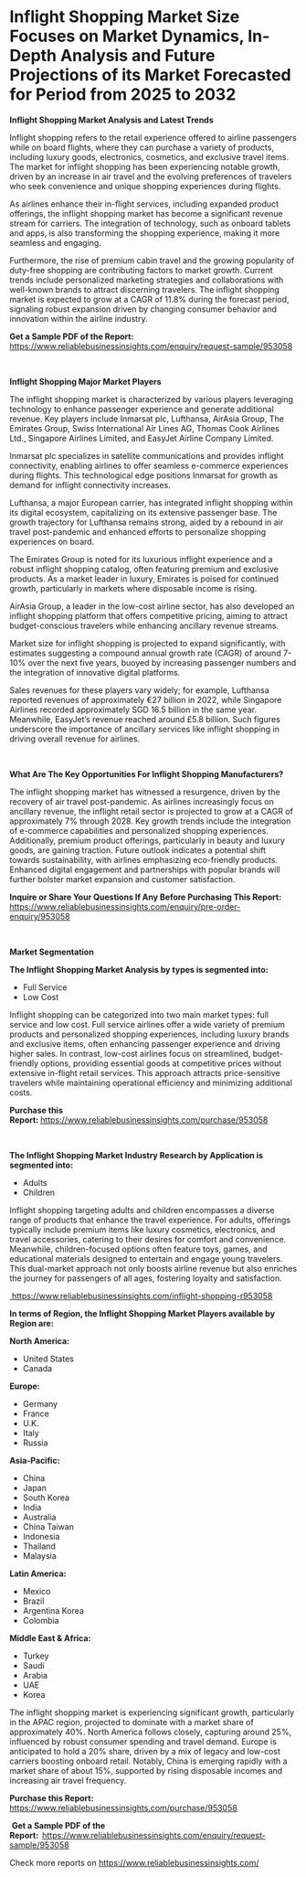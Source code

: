 <p><h1>Inflight Shopping Market Size Focuses on Market Dynamics, In-Depth Analysis and Future Projections of its Market Forecasted for Period from 2025 to 2032</h1></p><p><strong>Inflight Shopping Market Analysis and Latest Trends</strong></p>
<p><p>Inflight shopping refers to the retail experience offered to airline passengers while on board flights, where they can purchase a variety of products, including luxury goods, electronics, cosmetics, and exclusive travel items. The market for inflight shopping has been experiencing notable growth, driven by an increase in air travel and the evolving preferences of travelers who seek convenience and unique shopping experiences during flights. </p><p>As airlines enhance their in-flight services, including expanded product offerings, the inflight shopping market has become a significant revenue stream for carriers. The integration of technology, such as onboard tablets and apps, is also transforming the shopping experience, making it more seamless and engaging. </p><p>Furthermore, the rise of premium cabin travel and the growing popularity of duty-free shopping are contributing factors to market growth. Current trends include personalized marketing strategies and collaborations with well-known brands to attract discerning travelers. The inflight shopping market is expected to grow at a CAGR of 11.8% during the forecast period, signaling robust expansion driven by changing consumer behavior and innovation within the airline industry.</p></p>
<p><strong>Get a Sample PDF of the Report:&nbsp;</strong> <a href="https://www.reliablebusinessinsights.com/enquiry/request-sample/953058?utm_campaign=3253&utm_medium=2&utm_source=Github&utm_content=ia&utm_term=06032025&utm_id=inflight-shopping">https://www.reliablebusinessinsights.com/enquiry/request-sample/953058</a></p>
<p>&nbsp;</p>
<p><strong>Inflight Shopping Major Market Players</strong></p>
<p><p>The inflight shopping market is characterized by various players leveraging technology to enhance passenger experience and generate additional revenue. Key players include Inmarsat plc, Lufthansa, AirAsia Group, The Emirates Group, Swiss International Air Lines AG, Thomas Cook Airlines Ltd., Singapore Airlines Limited, and EasyJet Airline Company Limited.</p><p>Inmarsat plc specializes in satellite communications and provides inflight connectivity, enabling airlines to offer seamless e-commerce experiences during flights. This technological edge positions Inmarsat for growth as demand for inflight connectivity increases.</p><p>Lufthansa, a major European carrier, has integrated inflight shopping within its digital ecosystem, capitalizing on its extensive passenger base. The growth trajectory for Lufthansa remains strong, aided by a rebound in air travel post-pandemic and enhanced efforts to personalize shopping experiences on board.</p><p>The Emirates Group is noted for its luxurious inflight experience and a robust inflight shopping catalog, often featuring premium and exclusive products. As a market leader in luxury, Emirates is poised for continued growth, particularly in markets where disposable income is rising.</p><p>AirAsia Group, a leader in the low-cost airline sector, has also developed an inflight shopping platform that offers competitive pricing, aiming to attract budget-conscious travelers while enhancing ancillary revenue streams.</p><p>Market size for inflight shopping is projected to expand significantly, with estimates suggesting a compound annual growth rate (CAGR) of around 7-10% over the next five years, buoyed by increasing passenger numbers and the integration of innovative digital platforms. </p><p>Sales revenues for these players vary widely; for example, Lufthansa reported revenues of approximately €27 billion in 2022, while Singapore Airlines recorded approximately SGD 16.5 billion in the same year. Meanwhile, EasyJet’s revenue reached around £5.8 billion. Such figures underscore the importance of ancillary services like inflight shopping in driving overall revenue for airlines.</p></p>
<p>&nbsp;</p>
<p><strong>What Are The Key Opportunities For Inflight Shopping Manufacturers?</strong></p>
<p><p>The inflight shopping market has witnessed a resurgence, driven by the recovery of air travel post-pandemic. As airlines increasingly focus on ancillary revenue, the inflight retail sector is projected to grow at a CAGR of approximately 7% through 2028. Key growth trends include the integration of e-commerce capabilities and personalized shopping experiences. Additionally, premium product offerings, particularly in beauty and luxury goods, are gaining traction. Future outlook indicates a potential shift towards sustainability, with airlines emphasizing eco-friendly products. Enhanced digital engagement and partnerships with popular brands will further bolster market expansion and customer satisfaction.</p></p>
<p><strong>Inquire or Share Your Questions If Any Before Purchasing This Report:</strong> <a href="https://www.reliablebusinessinsights.com/enquiry/pre-order-enquiry/953058?utm_campaign=3253&utm_medium=2&utm_source=Github&utm_content=ia&utm_term=06032025&utm_id=inflight-shopping">https://www.reliablebusinessinsights.com/enquiry/pre-order-enquiry/953058</a></p>
<p>&nbsp;</p>
<p><strong>Market Segmentation</strong></p>
<p><strong>The Inflight Shopping Market Analysis by types is segmented into:</strong></p>
<p><ul><li>Full Service</li><li>Low Cost</li></ul></p>
<p><p>Inflight shopping can be categorized into two main market types: full service and low cost. Full service airlines offer a wide variety of premium products and personalized shopping experiences, including luxury brands and exclusive items, often enhancing passenger experience and driving higher sales. In contrast, low-cost airlines focus on streamlined, budget-friendly options, providing essential goods at competitive prices without extensive in-flight retail services. This approach attracts price-sensitive travelers while maintaining operational efficiency and minimizing additional costs.</p></p>
<p><strong>Purchase this Report:&nbsp;</strong><a href="https://www.reliablebusinessinsights.com/purchase/953058?utm_campaign=3253&utm_medium=2&utm_source=Github&utm_content=ia&utm_term=06032025&utm_id=inflight-shopping">https://www.reliablebusinessinsights.com/purchase/953058</a></p>
<p>&nbsp;</p>
<p><strong>The Inflight Shopping Market Industry Research by Application is segmented into:</strong></p>
<p><ul><li>Adults</li><li>Children</li></ul></p>
<p><p>Inflight shopping targeting adults and children encompasses a diverse range of products that enhance the travel experience. For adults, offerings typically include premium items like luxury cosmetics, electronics, and travel accessories, catering to their desires for comfort and convenience. Meanwhile, children-focused options often feature toys, games, and educational materials designed to entertain and engage young travelers. This dual-market approach not only boosts airline revenue but also enriches the journey for passengers of all ages, fostering loyalty and satisfaction.</p></p>
<p><a href="https://www.reliablebusinessinsights.com/inflight-shopping-r953058?utm_campaign=3253&utm_medium=2&utm_source=Github&utm_content=ia&utm_term=06032025&utm_id=inflight-shopping">&nbsp;https://www.reliablebusinessinsights.com/inflight-shopping-r953058</a></p>
<p><strong>In terms of Region, the Inflight Shopping Market Players available by Region are:</strong></p>
<p>
    <p> <strong> North America: </strong>
        <ul>
            <li>United States</li>
            <li>Canada</li>
        </ul>
        </p> 
    <p> <strong> Europe: </strong>
        <ul>
            <li>Germany</li>
            <li>France</li>
            <li>U.K.</li>
            <li>Italy</li>
            <li>Russia</li>
        </ul>
        </p> 
    <p> <strong> Asia-Pacific: </strong>
        <ul>
            <li>China</li>
            <li>Japan</li>
            <li>South Korea</li>
            <li>India</li>
            <li>Australia</li>
            <li>China Taiwan</li>
            <li>Indonesia</li>
            <li>Thailand</li>
            <li>Malaysia</li>
        </ul>
        </p> 
    <p> <strong> Latin America: </strong>
        <ul>
            <li>Mexico</li>
            <li>Brazil</li>
            <li>Argentina Korea</li>
            <li>Colombia</li>
        </ul>
        </p> 
    <p> <strong> Middle East & Africa: </strong>
        <ul>
            <li>Turkey</li>
            <li>Saudi</li>
            <li>Arabia</li>
            <li>UAE</li>
            <li>Korea</li>
        </ul>
    </p>
    </p>
<p><p>The inflight shopping market is experiencing significant growth, particularly in the APAC region, projected to dominate with a market share of approximately 40%. North America follows closely, capturing around 25%, influenced by robust consumer spending and travel demand. Europe is anticipated to hold a 20% share, driven by a mix of legacy and low-cost carriers boosting onboard retail. Notably, China is emerging rapidly with a market share of about 15%, supported by rising disposable incomes and increasing air travel frequency.</p></p>
<p><strong>Purchase this Report: </strong><a href="https://www.reliablebusinessinsights.com/purchase/953058?utm_campaign=3253&utm_medium=2&utm_source=Github&utm_content=ia&utm_term=06032025&utm_id=inflight-shopping">https://www.reliablebusinessinsights.com/purchase/953058</a></p>
<p>&nbsp;<strong>Get a Sample PDF of the Report:&nbsp;&nbsp;</strong><a href="https://www.reliablebusinessinsights.com/enquiry/request-sample/953058?utm_campaign=3253&utm_medium=2&utm_source=Github&utm_content=ia&utm_term=06032025&utm_id=inflight-shopping">https://www.reliablebusinessinsights.com/enquiry/request-sample/953058</a></p>
<p><strong></strong></p>
<p>Check more reports on <a href="https://www.reliablebusinessinsights.com/?utm_campaign=3253&utm_medium=2&utm_source=Github&utm_content=ia&utm_term=06032025&utm_id=inflight-shopping">https://www.reliablebusinessinsights.com/</a></p>